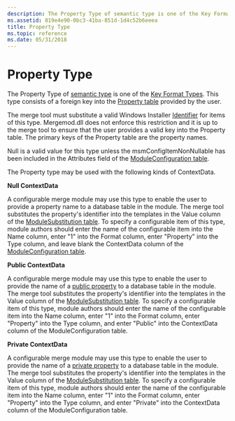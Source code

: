 ```yaml
---
description: The Property Type of semantic type is one of the Key Format Types. This type consists of a foreign key into the Property table provided by the user.
ms.assetid: 819e4e90-0bc3-41ba-851d-1d4c52b6eeea
title: Property Type
ms.topic: reference
ms.date: 05/31/2018
---
```


# Property Type

The Property Type of [semantic type](semantic-types.md) is one of the [Key Format Types](key-format-types.md). This type consists of a foreign key into the [Property table](property-table.md) provided by the user.

The merge tool must substitute a valid Windows Installer [Identifier](identifier.md) for items of this type. Mergemod.dll does not enforce this restriction and it is up to the merge tool to ensure that the user provides a valid key into the Property table. The primary keys of the Property table are the property names.

Null is a valid value for this type unless the msmConfigItemNonNullable has been included in the Attributes field of the [ModuleConfiguration table](moduleconfiguration-table.md).

The Property type may be used with the following kinds of ContextData.

**Null ContextData**

A configurable merge module may use this type to enable the user to provide a property name to a database table in the module. The merge tool substitutes the property's identifier into the templates in the Value column of the [ModuleSubstitution table](modulesubstitution-table.md). To specify a configurable item of this type, module authors should enter the name of the configurable item into the Name column, enter "1" into the Format column, enter "Property" into the Type column, and leave blank the ContextData column of the [ModuleConfiguration table](moduleconfiguration-table.md).

**Public ContextData**

A configurable merge module may use this type to enable the user to provide the name of a [public property](public-properties.md) to a database table in the module. The merge tool substitutes the property's identifier into the templates in the Value column of the [ModuleSubstitution table](modulesubstitution-table.md). To specify a configurable item of this type, module authors should enter the name of the configurable item into the Name column, enter "1" into the Format column, enter "Property" into the Type column, and enter "Public" into the ContextData column of the ModuleConfiguration table.

**Private ContextData**

A configurable merge module may use this type to enable the user to provide the name of a [private property](private-properties.md) to a database table in the module. The merge tool substitutes the property's identifier into the templates in the Value column of the [ModuleSubstitution table](modulesubstitution-table.md). To specify a configurable item of this type, module authors should enter the name of the configurable item into the Name column, enter "1" into the Format column, enter "Property" into the Type column, and enter "Private" into the ContextData column of the ModuleConfiguration table.

 

 



